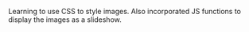 Learning to use CSS to style images.
Also incorporated JS functions to display the images as a slideshow.

